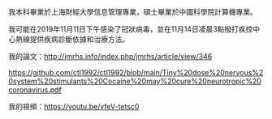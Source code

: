 我本科畢業於上海財經大學信息管理專業，碩士畢業於中國科學院計算機專業。

我可能在2019年11月11日下午感染了冠狀病毒，並在11月14日凌晨3點撥打疾控中心熱線提供疾病診斷依據和治療方法。

我的論文：http://jmrhs.info/index.php/jmrhs/article/view/346

https://github.com/ctl1992/ctl1992/blob/main/Tiny%20dose%20nervous%20system%20stimulants%20Cocaine%20may%20cure%20neurotropic%20coronavirus.pdf

我的視頻：https://youtu.be/vfeV-tetsc0
